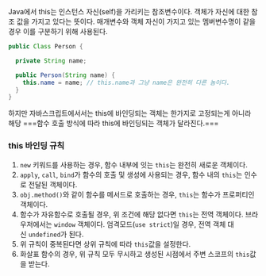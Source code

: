 Java에서 this는 인스턴스 자신(self)을 가리키는 참조변수이다. 객체가 자신에 대한 참조 값을 가지고 있다는 뜻이다. 매개변수와 객체 자신이 가지고 있는 멤버변수명이 같을 경우 이를 구분하기 위해 사용된다.

```java
public Class Person {

  private String name;

  public Person(String name) {
    this.name = name; // this.name과 그냥 name은 완전히 다른 놈이다.
  }
}
```

하지만 자바스크립트에서서는 this에 바인딩되는 객체는 한가지로 고정되는게 아니라 해당  ===함수 호출 방식에 따라 this에 바인딩되는 객체가 달라진다.===

### this 바인딩 규칙

1. `new` 키워드를 사용하는 경우, 함수 내부에 잇는 `this`는 완전히 새로운 객체이다.
2. `apply`, `call`, `bind`가 함수의 호출 및 생성에 사용되는 경우, 함수 내의 `this`는 인수로 전달된 객체이다.
3. `obj.method()`와 같이 함수를 메서드로 호출하는 경우, `this`는 함수가 프로퍼티인 객체이다.
4. 함수가 자유함수로 호출될 경우, 위 조건에 해당 없다면 `this`는 전역 객체이다. 브라우저에서는 `window` 객체이다. 엄격모드(`use strict`)일 경우, 전역 객체 대신 `undefined`가 된다.
5. 위 규칙이 중복된다면 상위 규칙에 따라 `this`값을 설정한다.
6. 화살표 함수의 경우, 위 규칙 모두 무시하고 생성된 시점에서 주변 스코프의 `this`값을 받는다.